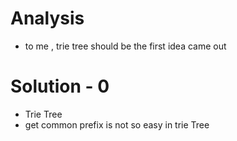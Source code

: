 # Analysis

* to me , trie tree should be the first idea came out

# Solution - 0 

* Trie Tree
* get common prefix is not so easy in trie Tree




